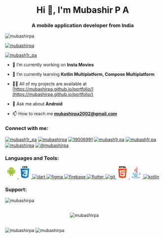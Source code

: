 <h1 align="center">Hi 👋, I'm Mubashir P A</h1>
<h3 align="center">A mobile application developer from India</h3>

<p align="left"> <img src="https://komarev.com/ghpvc/?username=mubashirpa&label=Profile%20views&color=0e75b6&style=flat" alt="mubashirpa" /> </p>

<p align="left"> <a href="https://github.com/ryo-ma/github-profile-trophy"><img src="https://github-profile-trophy.vercel.app/?username=mubashirpa" alt="mubashirpa" /></a> </p>

<p align="left"> <a href="https://twitter.com/mubash1r_pa" target="blank"><img src="https://img.shields.io/twitter/follow/mubash1r_pa?logo=twitter&style=for-the-badge" alt="mubash1r_pa" /></a> </p>

- 🔭 I’m currently working on **Insta Movies**

- 🌱 I’m currently learning **Kotlin Multiplatform, Compose Multiplatform**

- 👨‍💻 All of my projects are available at [https://mubashirpa.github.io/portfolio/](https://mubashirpa.github.io/portfolio/)

- 💬 Ask me about **Android**

- 📫 How to reach me **mubashirpa2002@gmail.com**

<h3 align="left">Connect with me:</h3>
<p align="left">
<a href="https://twitter.com/mubash1r_pa" target="blank"><img align="center" src="https://raw.githubusercontent.com/rahuldkjain/github-profile-readme-generator/master/src/images/icons/Social/twitter.svg" alt="mubash1r_pa" height="30" width="40" /></a>
<a href="https://linkedin.com/in/mubashirpa" target="blank"><img align="center" src="https://raw.githubusercontent.com/rahuldkjain/github-profile-readme-generator/master/src/images/icons/Social/linked-in-alt.svg" alt="mubashirpa" height="30" width="40" /></a>
<a href="https://stackoverflow.com/users/19006991" target="blank"><img align="center" src="https://raw.githubusercontent.com/rahuldkjain/github-profile-readme-generator/master/src/images/icons/Social/stack-overflow.svg" alt="19006991" height="30" width="40" /></a>
<a href="https://fb.com/mubash1r.pa" target="blank"><img align="center" src="https://raw.githubusercontent.com/rahuldkjain/github-profile-readme-generator/master/src/images/icons/Social/facebook.svg" alt="mubash1r.pa" height="30" width="40" /></a>
<a href="https://instagram.com/mubash1r.pa" target="blank"><img align="center" src="https://raw.githubusercontent.com/rahuldkjain/github-profile-readme-generator/master/src/images/icons/Social/instagram.svg" alt="mubash1r.pa" height="30" width="40" /></a>
<a href="https://dribbble.com/mubashirpa" target="blank"><img align="center" src="https://raw.githubusercontent.com/rahuldkjain/github-profile-readme-generator/master/src/images/icons/Social/dribbble.svg" alt="mubashirpa" height="30" width="40" /></a>
<a href="https://medium.com/@mubashirpa" target="blank"><img align="center" src="https://raw.githubusercontent.com/rahuldkjain/github-profile-readme-generator/master/src/images/icons/Social/medium.svg" alt="@mubashirpa" height="30" width="40" /></a>
</p>

<h3 align="left">Languages and Tools:</h3>
<p align="left"> <a href="https://developer.android.com" target="_blank" rel="noreferrer"> <img src="https://raw.githubusercontent.com/devicons/devicon/master/icons/android/android-original-wordmark.svg" alt="android" width="40" height="40"/> </a> <a href="https://www.w3schools.com/css/" target="_blank" rel="noreferrer"> <img src="https://raw.githubusercontent.com/devicons/devicon/master/icons/css3/css3-original-wordmark.svg" alt="css3" width="40" height="40"/> </a> <a href="https://dart.dev" target="_blank" rel="noreferrer"> <img src="https://www.vectorlogo.zone/logos/dartlang/dartlang-icon.svg" alt="dart" width="40" height="40"/> </a> <a href="https://www.figma.com/" target="_blank" rel="noreferrer"> <img src="https://www.vectorlogo.zone/logos/figma/figma-icon.svg" alt="figma" width="40" height="40"/> </a> <a href="https://firebase.google.com/" target="_blank" rel="noreferrer"> <img src="https://www.vectorlogo.zone/logos/firebase/firebase-icon.svg" alt="firebase" width="40" height="40"/> </a> <a href="https://flutter.dev" target="_blank" rel="noreferrer"> <img src="https://www.vectorlogo.zone/logos/flutterio/flutterio-icon.svg" alt="flutter" width="40" height="40"/> </a> <a href="https://git-scm.com/" target="_blank" rel="noreferrer"> <img src="https://www.vectorlogo.zone/logos/git-scm/git-scm-icon.svg" alt="git" width="40" height="40"/> </a> <a href="https://www.w3.org/html/" target="_blank" rel="noreferrer"> <img src="https://raw.githubusercontent.com/devicons/devicon/master/icons/html5/html5-original-wordmark.svg" alt="html5" width="40" height="40"/> </a> <a href="https://www.java.com" target="_blank" rel="noreferrer"> <img src="https://raw.githubusercontent.com/devicons/devicon/master/icons/java/java-original.svg" alt="java" width="40" height="40"/> </a> <a href="https://kotlinlang.org" target="_blank" rel="noreferrer"> <img src="https://www.vectorlogo.zone/logos/kotlinlang/kotlinlang-icon.svg" alt="kotlin" width="40" height="40"/> </a> </p>


<h3 align="left">Support:</h3>
<a href="https://www.buymeacoffee.com/mubashirpa"> <img align="left" src="https://cdn.buymeacoffee.com/buttons/v2/default-yellow.png" height="50" width="210" alt="mubashirpa" /></a>

<br><br>

<img align="left" src="https://github-readme-stats.vercel.app/api/top-langs?username=mubashirpa&show_icons=true&locale=en&layout=compact" alt="mubashirpa" />

<br><br>

<img align="center" src="https://github-readme-stats.vercel.app/api?username=mubashirpa&show_icons=true&locale=en" alt="mubashirpa" />

<img align="center" src="https://github-readme-streak-stats.herokuapp.com/?user=mubashirpa&" alt="mubashirpa" />

